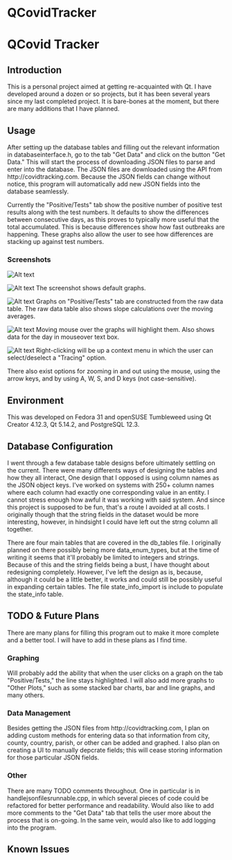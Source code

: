# QCovidTracker
 <h1>QCovid Tracker</h1>
    <h2>Introduction</h2>
    This is a personal project aimed at getting re-acquainted with Qt. I have developed around a dozen or so projects, but it has been several years since my last completed project.
    It is bare-bones at the moment, but there are many additions that I have planned.
    <h2>Usage</h2>
    After setting up the database tables and filling out the relevant information in databaseinterface.h, go to the tab "Get Data" and click on the button "Get Data." 
    This will start the process of downloading JSON files to parse and enter into the database.
    The JSON files are downloaded using the API from http://covidtracking.com.
    Because the JSON fields can change without notice, this program will automatically add new JSON fields into the database seamlessly.
    
  Currently the "Positive/Tests" tab show the positive number of positive test results along with the test numbers. 
    It defaults to show the differences between consecutive days, as this proves to typically more useful that the total accumulated.
    This is because differences show how fast outbreaks are happening.
    These graphs also allow the user to see how differences are stacking up against test numbers.
    <h3>Screenshots</h3>
    ![Alt text](/screenshots/getting_data.png?raw=true "Getting Data")
    
   ![Alt text](/screenshots/AZ_positive_tests.png?raw=true "AZ Positive/Tests")
   The screenshot shows default graphs.
   
  ![Alt text](/screenshots/AZ_raw_data.png?raw=true "Raw Data")
  Graphs on "Positive/Tests" tab are constructed from the raw data table. The raw data table also shows slope calculations over the moving averages.
  
  ![Alt text](/screenshots/AZ_tests_moving_avg_highlight.png?raw=true "Mouse Highlights graph")
  Moving mouse over the graphs will highlight them. Also shows data for the day in mouseover text box.
  
  ![Alt text](/screenshots/AZ_tracing.png?raw=true "Tracing")
  Right-clicking will be up a context menu in which the user can select/deselect a "Tracing" option.
    
    
   There also exist options for zooming in and out using the mouse, using the arrow keys, and by using A, W, S, and D keys (not case-sensitive).
    
   <h2>Environment</h2>
        This was developed on Fedora 31 and openSUSE Tumbleweed using Qt Creator 4.12.3, Qt 5.14.2, and PostgreSQL 12.3.
    <h2>Database Configuration</h2>
        I went through a few database table designs before ultimately settling on the current. There were many differents ways of designing the tables and how they all interact, One design that I opposed is using column names as the JSON object keys. I've worked on systems with 250+ column names where each column had exactly one corresponding value in an entity. I cannot stress enough how awful it was working with said system. And since this project is supposed to be fun, that's a route I avoided at all costs.
        I originally though that the string fields in the dataset would be more interesting, however, in hindsight I could have left out the strng column all together.
        
   There are four main tables that are covered in the db_tables file. I originally planned on there possibly being more data_enum_types, but at the time of writing it seems that it'll probably be limited to integers and strings. 
        Because of this and the string fields being a bust, I have thought about redesigning completely.
        However, I've left the design as is, because, although it could be a little better, it works and could still be possibly useful in expanding certain tables.
        The file state_info_import is include to populate the state_info table.
        
   <h2>TODO & Future Plans</h2> 
        There are many plans for filling this program out to make it more complete and a better tool.
        I will have to add in these plans as I find time.
        <h3>Graphing</h3>
        Will probably add the ability that when the user clicks on a graph on the tab "Positive/Tests," the line stays highlighted.
        I will also add more graphs to "Other Plots," such as some stacked bar charts, bar and line graphs, and many others.
        <h3>Data Management</h3>
        Besides getting the JSON files from http://covidtracking.com, I plan on adding custom methods for entering data so that information from city, county, country, parish, or other can be added and graphed.
        I also plan on creating a UI to manually depcrate fields; this will cease storing information for those particular JSON fields.
        <h3>Other</h3>
        There are many TODO comments throughout. One in particular is in handlejsonfilesrunnable.cpp, in which several pieces of code could be refactored for better performance and readability.
        Would also like to add more comments to the "Get Data" tab that tells the user more about the process that is on-going.
        In the same vein, would also like to add logging into the program.
   <h2>Known Issues</h2>
